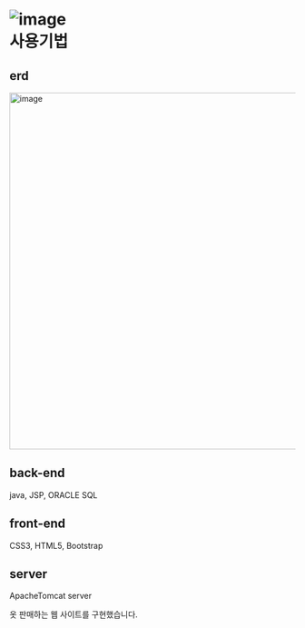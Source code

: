 ![image](https://user-images.githubusercontent.com/79691180/144534193-63cbd2a5-c624-48a8-9da6-9201b715588b.png)
</br>
사용기법 
==================
erd
---
<img width="628" alt="image" src="https://user-images.githubusercontent.com/79691180/149711749-08b980f2-fa6e-41c7-b274-ab3cc7df3ecc.png">

back-end
------------------
java, JSP, ORACLE SQL

front-end
------------------
CSS3, HTML5, Bootstrap

server
-----------------
ApacheTomcat server


 옷 판매하는 웹 사이트를 구현했습니다.
